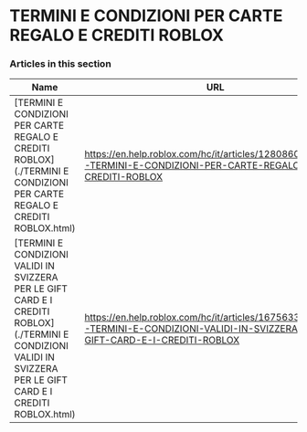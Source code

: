 # TERMINI E CONDIZIONI PER CARTE REGALO E CREDITI ROBLOX  
### Articles in this section
Name|URL
-|-
[TERMINI E CONDIZIONI PER CARTE REGALO E CREDITI ROBLOX](./TERMINI E CONDIZIONI PER CARTE REGALO E CREDITI ROBLOX.html) |https://en.help.roblox.com/hc/it/articles/12808609433108-TERMINI-E-CONDIZIONI-PER-CARTE-REGALO-E-CREDITI-ROBLOX
[TERMINI E CONDIZIONI VALIDI IN SVIZZERA PER LE GIFT CARD E I CREDITI ROBLOX](./TERMINI E CONDIZIONI VALIDI IN SVIZZERA PER LE GIFT CARD E I CREDITI ROBLOX.html) |https://en.help.roblox.com/hc/it/articles/16756334123028-TERMINI-E-CONDIZIONI-VALIDI-IN-SVIZZERA-PER-LE-GIFT-CARD-E-I-CREDITI-ROBLOX
